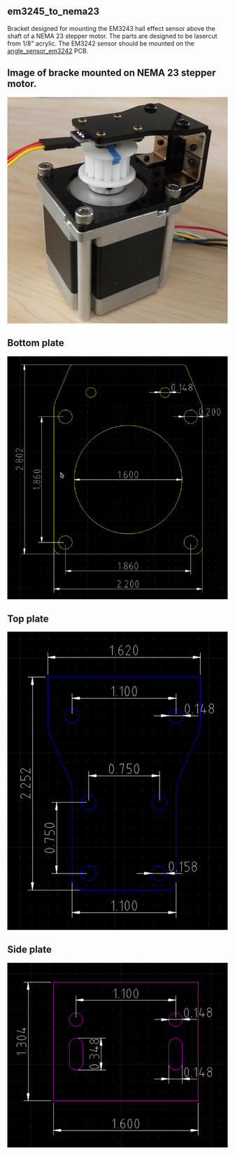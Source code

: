 ## em3245_to_nema23  

Bracket designed for mounting the EM3243 hall effect sensor above the shaft of a
NEMA 23 stepper motor. The parts are designed to be lasercut from 1/8" acrylic.
The EM3242 sensor should be mounted on the [angle_sensor_em3242](https://github.com/willdickson/angle_sensor_em3242) PCB.

## Image of bracke mounted on NEMA 23 stepper motor.

![bracket_on_motor, 20%](images/em3242_to_nema23_image.jpg)

## Bottom plate

![bottom_plate](images/base_plate.png)

## Top plate

![top_plate](images/top_plate.png)

## Side plate

![side_plate](images/side_plate.png)









